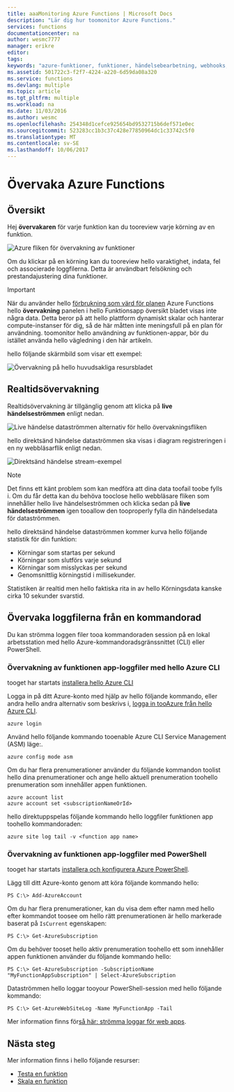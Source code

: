 ```yaml
---
title: aaaMonitoring Azure Functions | Microsoft Docs
description: "Lär dig hur toomonitor Azure Functions."
services: functions
documentationcenter: na
author: wesmc7777
manager: erikre
editor: 
tags: 
keywords: "azure-funktioner, funktioner, händelsebearbetning, webhooks, dynamisk beräkning, serverlös arkitektur"
ms.assetid: 501722c3-f2f7-4224-a220-6d59da08a320
ms.service: functions
ms.devlang: multiple
ms.topic: article
ms.tgt_pltfrm: multiple
ms.workload: na
ms.date: 11/03/2016
ms.author: wesmc
ms.openlocfilehash: 254348d1cefce925654bd9532715b6def571e0ec
ms.sourcegitcommit: 523283cc1b3c37c428e77850964dc1c33742c5f0
ms.translationtype: MT
ms.contentlocale: sv-SE
ms.lasthandoff: 10/06/2017
---
```

# <a name="monitoring-azure-functions"></a>Övervaka Azure Functions

## <a name="overview"></a>Översikt 


Hej **övervakaren** för varje funktion kan du tooreview varje körning av en funktion.

![Azure fliken för övervakning av funktioner](./media/functions-monitoring/monitor-tab.png) 

Om du klickar på en körning kan du tooreview hello varaktighet, indata, fel och associerade loggfilerna. Detta är användbart felsökning och prestandajustering dina funktioner.


> [!IMPORTANT]
> När du använder hello [förbrukning som värd för planen](functions-overview.md#pricing) Azure Functions hello **övervakning** panelen i hello Funktionsapp översikt bladet visas inte några data. Detta beror på att hello plattform dynamiskt skalar och hanterar compute-instanser för dig, så de här måtten inte meningsfull på en plan för användning. toomonitor hello användning av funktionen-appar, bör du istället använda hello vägledning i den här artikeln.
> 
> hello följande skärmbild som visar ett exempel:
> 
> ![Övervakning på hello huvudsakliga resursbladet](./media/functions-monitoring/app-service-overview-monitoring.png)



## <a name="real-time-monitoring"></a>Realtidsövervakning

Realtidsövervakning är tillgänglig genom att klicka på **live händelseströmmen** enligt nedan. 

![Live händelse dataströmmen alternativ för hello övervakningsfliken](./media/functions-monitoring/monitor-tab-live-event-stream.png)

hello direktsänd händelse dataströmmen ska visas i diagram registreringen i en ny webbläsarflik enligt nedan. 

![Direktsänd händelse stream-exempel](./media/functions-monitoring/live-event-stream.png)


> [!NOTE]
> Det finns ett känt problem som kan medföra att dina data toofail toobe fylls i. Om du får detta kan du behöva tooclose hello webbläsare fliken som innehåller hello live händelseströmmen och klicka sedan på **live händelseströmmen** igen tooallow den tooproperly fylla din händelsedata för dataströmmen. 

hello direktsänd händelse dataströmmen kommer kurva hello följande statistik för din funktion:

* Körningar som startas per sekund
* Körningar som slutförs varje sekund
* Körningar som misslyckas per sekund
* Genomsnittlig körningstid i millisekunder.

Statistiken är realtid men hello faktiska rita in av hello Körningsdata kanske cirka 10 sekunder svarstid.






## <a name="monitoring-log-files-from-a-command-line"></a>Övervaka loggfilerna från en kommandorad


Du kan strömma loggen filer tooa kommandoraden session på en lokal arbetsstation med hello Azure-kommandoradsgränssnittet (CLI) eller PowerShell.

### <a name="monitoring-function-app-log-files-with-hello-azure-cli"></a>Övervakning av funktionen app-loggfiler med hello Azure CLI

tooget har startats [installera hello Azure CLI](../cli-install-nodejs.md)

Logga in på ditt Azure-konto med hjälp av hello följande kommando, eller andra hello andra alternativ som beskrivs i, [logga in tooAzure från hello Azure CLI](../xplat-cli-connect.md).

    azure login

Använd hello följande kommando tooenable Azure CLI Service Management (ASM) läge:.

    azure config mode asm

Om du har flera prenumerationer använder du följande kommandon toolist hello dina prenumerationer och ange hello aktuell prenumeration toohello prenumeration som innehåller appen funktionen.

    azure account list
    azure account set <subscriptionNameOrId>

hello direktuppspelas följande kommando hello loggfiler funktionen app toohello kommandoraden:

    azure site log tail -v <function app name>

### <a name="monitoring-function-app-log-files-with-powershell"></a>Övervakning av funktionen app-loggfiler med PowerShell

tooget har startats [installera och konfigurera Azure PowerShell](/powershell/azure/overview).

Lägg till ditt Azure-konto genom att köra följande kommando hello:

    PS C:\> Add-AzureAccount

Om du har flera prenumerationer, kan du visa dem efter namn med hello efter kommandot toosee om hello rätt prenumerationen är hello markerade baserat på `IsCurrent` egenskapen:

    PS C:\> Get-AzureSubscription

Om du behöver tooset hello aktiv prenumeration toohello ett som innehåller appen funktionen använder du följande kommando hello:

    PS C:\> Get-AzureSubscription -SubscriptionName "MyFunctionAppSubscription" | Select-AzureSubscription

Dataströmmen hello loggar tooyour PowerShell-session med hello följande kommando:

    PS C:\> Get-AzureWebSiteLog -Name MyFunctionApp -Tail

Mer information finns för[så här: strömma loggar för web apps](../app-service-web/web-sites-enable-diagnostic-log.md#streamlogs). 

## <a name="next-steps"></a>Nästa steg
Mer information finns i hello följande resurser:

* [Testa en funktion](functions-test-a-function.md)
* [Skala en funktion](functions-scale.md)


